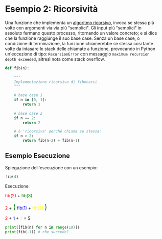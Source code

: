 # Esempio 2: Ricorsività 

Una funzione che implementa un [algoritmo ricorsivo](https://it.wikipedia.org/wiki/Algoritmo_ricorsivo), invoca se stessa più volte con argomenti via via più "semplici". Gli input più "semplici" in assoluto fermano questo processo, ritornando un valore concreto; e si dice che la funzione raggiunge il suo base case. Senza un base case, o condizione di terminazione, la funzione chiamerebbe se stessa così tante volte da intasare lo stack delle chiamate a funzione, provocando in Python un'eccezione di tipo: `RecursionError` con messaggio `maximum recursion depth exceeded`, altresì nota come stack overflow.


```python
def fib(n):
    
    """
    Implementazione ricorsiva di fibonacci
    """

    # base case 1
    if n in [0, 1]:
        return 1
    
    # base case 2
    if n == 2:
        return 2

    # è 'ricorsiva' perché chiama se stessa:
    if n > 2:
        return fib(n-2) + fib(n-1)
```

## Esempio Esecuzione
Spiegazione dell'esecuzione con un esempio:

```python
fib(4)
```

<span style="color:red;"></span>

Esecuzione:

<!-- ```python -->
<span style="color:red;">fib(2)</span> + <span style="color:green;">fib(3)</span>
<!-- ``` -->

<!-- ```python -->
<span style="color:red;">2</span>  +  <span style="color:green; font-size:x-large;">(</span> <span style="color:blue;">fib(1)</span> + <span style="color:yellow;"> fib(2)</span> <span style="color:green; font-size:x-large;">)</span>
<!-- ``` -->

<!-- ```python -->
<span style="color:red;">2</span>  + <span style="color:blue;">1</span> + <span style="color:yellow;">2</span>  =  5




```python
print([fib(n) for n in range(10)])
print(fib(-1)) # che succede?
```



<!-- https://stackoverflow.com/questions/310974/what-is-tail-call-optimization -->